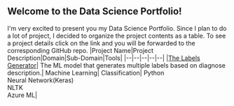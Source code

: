 ## Welcome to the Data Science Portfolio!

I'm very excited to present you my Data Science Portfolio. Since I plan to do a lot of project, I decided to organize the project contents as a table. 
To see a project  details click on the link and you will be forwarded to the corresponding GitHub repo.
|Project Name|Project Description|Domain|Sub-Domain|Tools|
|--|--|--|--|--|
|[The Labels Generator](https://github.com/boris-korotkov/The-Labels-Generator)|
	The ML model that generates multiple labels based on diagnose description.|
	Machine Learning|
	Classification|
	Python<br>Neural Network(Keras)<br>NLTK<br>Azure ML|
